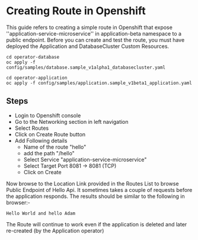 # Creating Route in Openshift 
This guide refers to creating a simple route in Openshift that expose ''application-service-microservice'' in application-beta namespace to a public endpoint.  Before you can create and test the route, you must have deployed the Application and DatabaseCluster Custom Resources.

```
cd operator-database
oc apply -f config/samples/database.sample_v1alpha1_databasecluster.yaml
```
```
cd operator-application
oc apply -f config/samples/application.sample_v1beta1_application.yaml
```

## Steps
- Login to Openshift console
- Go to the Networking section in left navigation 
- Select Routes
- Click on Create Route button
- Add Following details
   + Name of the route "hello"
   + add the path "/hello"
   + Select Service "application-service-microservice"
   + Select Target Port 8081 -> 8081 (TCP)
   + Click on Create

Now browse to the Location Link provided in the Routes List to browse Public Endpoint of Hello Api.  It sometimes takes a couple of requests before the application responds.  The results should be similar to the following in browser:-

```
Hello World and hello Adam
```

The Route will continue to work even if the application is deleted and later re-created (by the Application operator)
